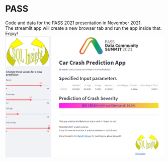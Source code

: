 # PASS
Code and data for the PASS 2021 presentation in November 2021.  
The streamlit app will create a new browser tab and run the app inside that.  Enjoy!
<img align="right" src="https://github.com/steveSchneider2/PASS/blob/main/PASSsupportfiles/streamlitWebApp.png" alt="Streamlilt GIF">
